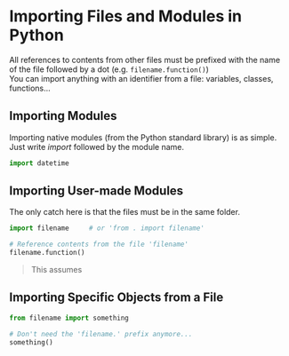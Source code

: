 # Importing Files and Modules in Python
All references to contents from other files must be prefixed with the name of the file followed by a dot (e.g. `filename.function()`) <br />
You can import anything with an identifier from a file: variables, classes, functions...

## Importing Modules
Importing native modules (from the Python standard library) is as simple. Just write _import_ followed by the module name.

```Python
import datetime
```

## Importing User-made Modules
The only catch here is that the files must be in the same folder.

```Python
import filename     # or 'from . import filename'

# Reference contents from the file 'filename'
filename.function()
```
> This assumes

## Importing Specific Objects from a File

```Python
from filename import something

# Don't need the 'filename.' prefix anymore...
something()
```
